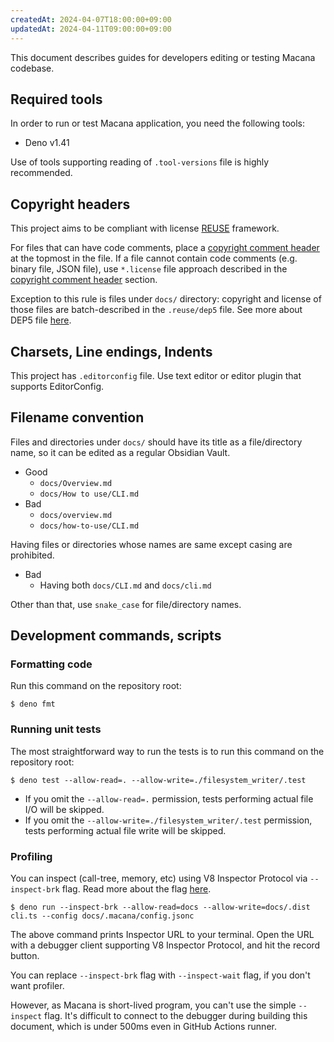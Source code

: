 ```yaml
---
createdAt: 2024-04-07T18:00:00+09:00
updatedAt: 2024-04-11T09:00:00+09:00
---
```


This document describes guides for developers editing or testing Macana codebase.

## Required tools

In order to run or test Macana application, you need the following tools:

- Deno v1.41

Use of tools supporting reading of `.tool-versions` file is highly recommended.

## Copyright headers

This project aims to be compliant with license [REUSE](https://reuse.software/) framework.

For files that can have code comments, place a [copyright comment header](https://reuse.software/spec/#comment-headers) at the topmost in the file.
If a file cannot contain code comments (e.g. binary file, JSON file), use `*.license` file approach described in the [copyright comment header](https://reuse.software/spec/#comment-headers) section.

Exception to this rule is files under `docs/` directory: copyright and license of those files are batch-described in the `.reuse/dep5` file.
See more about DEP5 file [here](https://reuse.software/spec/#dep5).

## Charsets, Line endings, Indents

This project has `.editorconfig` file.
Use text editor or editor plugin that supports EditorConfig.

## Filename convention

Files and directories under `docs/` should have its title as a file/directory name, so it can be edited as a regular Obsidian Vault.
- Good
	- `docs/Overview.md`
	- `docs/How to use/CLI.md`
- Bad
	- `docs/overview.md`
	- `docs/how-to-use/CLI.md`

Having files or directories whose names are same except casing are prohibited.
- Bad
	- Having both `docs/CLI.md` and `docs/cli.md`

Other than that, use `snake_case` for file/directory names.

## Development commands, scripts

### Formatting code

Run this command on the repository root:

```
$ deno fmt
```

### Running unit tests

The most straightforward way to run the tests is to run this command on the repository root:

```
$ deno test --allow-read=. --allow-write=./filesystem_writer/.test
```

- If you omit the `--allow-read=.` permission, tests performing actual file I/O will be skipped.
- If you omit the `--allow-write=./filesystem_writer/.test` permission, tests performing actual file write will be skipped.

### Profiling

You can inspect (call-tree, memory, etc) using V8 Inspector Protocol via `--inspect-brk` flag.
Read more about the flag [here](https://dotland.deno.dev/manual@v1.33.1/basics/debugging_your_code).

```
$ deno run --inspect-brk --allow-read=docs --allow-write=docs/.dist cli.ts --config docs/.macana/config.jsonc
```

The above command prints Inspector URL to your terminal. Open the URL with a debugger client supporting V8 Inspector Protocol, and hit the record button.

You can replace `--inspect-brk` flag with `--inspect-wait` flag, if you don't want profiler.

However, as Macana is short-lived program, you can't use the simple `--inspect` flag.
It's difficult to connect to the debugger during building this document, which is under 500ms even in GitHub Actions runner.
